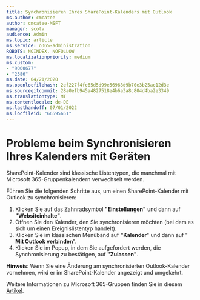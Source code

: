 ```yaml
---
title: Synchronisieren Ihres SharePoint-Kalenders mit Outlook
ms.author: cmcatee
author: cmcatee-MSFT
manager: scotv
audience: Admin
ms.topic: article
ms.service: o365-administration
ROBOTS: NOINDEX, NOFOLLOW
ms.localizationpriority: medium
ms.custom:
- "9000677"
- "2586"
ms.date: 04/21/2020
ms.openlocfilehash: 2ef227f4fc65d5d99e56968d9b70e3b25ac12d3e
ms.sourcegitcommit: 28a0efb945a4827518e4b6a3a8c804d4ba2e3349
ms.translationtype: MT
ms.contentlocale: de-DE
ms.lasthandoff: 07/01/2022
ms.locfileid: "66595651"
---
```

# <a name="issues-synchronizing-your-calendar-to-devices"></a>Probleme beim Synchronisieren Ihres Kalenders mit Geräten

SharePoint-Kalender sind klassische Listentypen, die manchmal mit Microsoft 365-Gruppenkalendern verwechselt werden.

Führen Sie die folgenden Schritte aus, um einen SharePoint-Kalender mit Outlook zu synchronisieren:

1. Klicken Sie auf das Zahnradsymbol **"Einstellungen"** und dann auf **"Websiteinhalte"**.
2. Öffnen Sie den Kalender, den Sie synchronisieren möchten (bei dem es sich um einen Ereignislistentyp handelt).
3. Klicken Sie im klassischen Menüband auf **"Kalender**" und dann auf " **Mit Outlook verbinden**".
4. Klicken Sie im Popup, in dem Sie aufgefordert werden, die Synchronisierung zu bestätigen, auf **"Zulassen"**.

**Hinweis**: Wenn Sie eine Änderung am synchronisierten Outlook-Kalender vornehmen, wird er im SharePoint-Kalender angezeigt und umgekehrt.

Weitere Informationen zu Microsoft 365-Gruppen finden Sie in diesem [Artikel](https://support.microsoft.com/office/learn-about-microsoft-365-groups-b565caa1-5c40-40ef-9915-60fdb2d97fa2).
